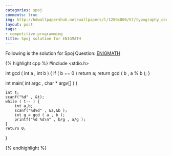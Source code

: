 ```yaml
---
categories: spoj
comments: true
img: http://hdwallpapershub.net/wallpapers/l/1280x800/57/typography_code_javascript_black_background_programmer_syntax_1280x800_56614.jpg
layout: post
tags:
- competitive-programming
title: Spoj solution for ENIGMATH
---
```


Following is the solution for Spoj Question: [ENIGMATH](http://www.spoj.com/problems/ENIGMATH/)

{% highlight cpp %}
#include <stdio.h>

int gcd ( int a , int b ) {
	if ( b == 0 )
		return a;
	return gcd ( b , a % b );
}

int main( int argc , char * argv[] ) {

	int t;
	scanf("%d" , &t);
	while ( t-- ) {
		int a,b;
		scanf("%d%d" , &a,&b );
		int g = gcd ( a , b );
		printf("%d %d\n" , b/g , a/g );
	}
	return 0;
}

{% endhighlight %}